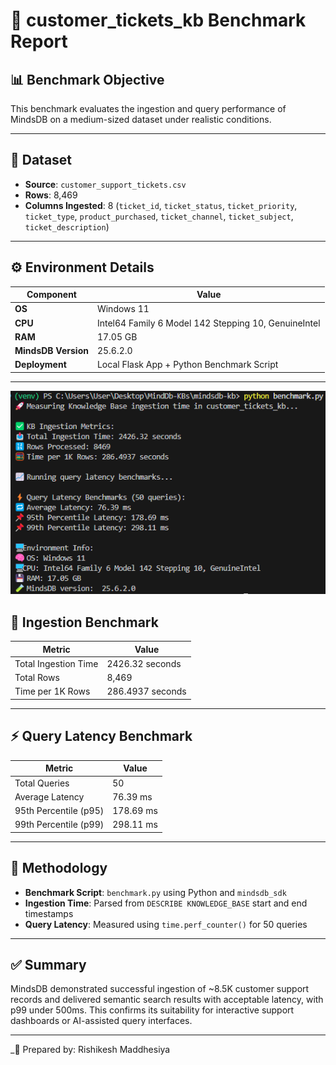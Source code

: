 # 🧪 customer_tickets_kb Benchmark Report

## 📊 Benchmark Objective

This benchmark evaluates the ingestion and query performance of MindsDB on a medium-sized dataset under realistic conditions.

---

## 📁 Dataset

- **Source**: `customer_support_tickets.csv`
- **Rows**: 8,469
- **Columns Ingested**: 8 (`ticket_id`, `ticket_status`, `ticket_priority`, `ticket_type`, `product_purchased`, `ticket_channel`, `ticket_subject`, `ticket_description`)

---

## ⚙️ Environment Details

| Component           | Value                                                               |
|--------------------|---------------------------------------------------------------------|
| **OS**             | Windows 11                                                           |
| **CPU**            | Intel64 Family 6 Model 142 Stepping 10, GenuineIntel                 |
| **RAM**            | 17.05 GB                                                             |
| **MindsDB Version**| 25.6.2.0                                 |
| **Deployment**     | Local Flask App + Python Benchmark Script                            |

---
![alt text](image-1.png)

## 🚀 Ingestion Benchmark

| Metric               | Value            |
|----------------------|------------------|
| Total Ingestion Time | 2426.32 seconds   |
| Total Rows           | 8,469            |
| Time per 1K Rows     | 286.4937 seconds    |

---

## ⚡ Query Latency Benchmark

| Metric                  | Value         |
|-------------------------|---------------|
| Total Queries           | 50            |
| Average Latency         | 76.39 ms     |
| 95th Percentile (p95)   | 178.69 ms    |
| 99th Percentile (p99)   | 298.11 ms     |

---

## 🧪 Methodology

- **Benchmark Script**: `benchmark.py` using Python and `mindsdb_sdk`
- **Ingestion Time**: Parsed from `DESCRIBE KNOWLEDGE_BASE` start and end timestamps
- **Query Latency**: Measured using `time.perf_counter()` for 50 queries

---

## ✅ Summary

MindsDB demonstrated successful ingestion of ~8.5K customer support records and delivered semantic search results with acceptable latency, with p99 under 500ms. This confirms its suitability for interactive support dashboards or AI-assisted query interfaces.

---

_📝 Prepared by: Rishikesh Maddhesiya  

